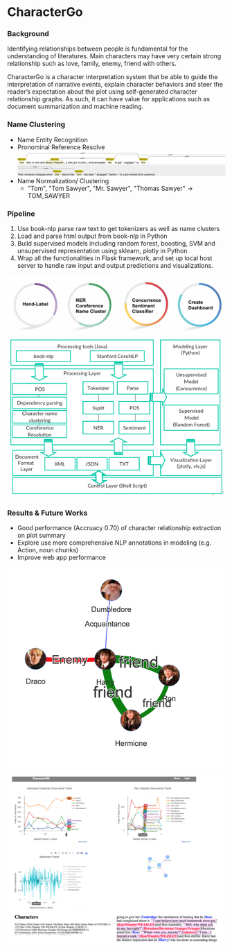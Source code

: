 # CharacterGo


### Background


Identifying relationships between people is fundamental for the understanding of literatures. Main characters may have very certain strong relationship such as love, family, enemy, friend with others.

CharacterGo is a character interpretation system that be able to guide the interpretation of narrative events, explain character behaviors and steer the reader’s expectation about the plot using self-generated character relationship graphs. As such, it can have value for applications such as document summarization and machine reading.



### Name Clustering
- Name Entity Recognition
- Pronominal Reference Resolve
![img](img/coref.png)
- Name Normalization/ Clustering    
  - "Tom", "Tom Sawyer", "Mr. Sawyer", "Thomas Sawyer" -> TOM_SAWYER




### Pipeline
1. Use book-nlp parse raw text to get tokenizers as well as name clusters
2. Load and parse html output from book-nlp in Python
3. Build supervised models including random forest, boosting, SVM and unsupervised representation using sklearn, plotly in Python
4. Wrap all the functionalities in Flask framework, and set up local host server to handle raw input and output predictions and visualizations.

![img](img/methods.png)
![img](img/system.png)


### Results & Future Works

- Good performance (Accruacy 0.70) of character relationship extraction on plot summary
- Explore use more comprehensive NLP annotations in modeling (e.g. Action, noun chunks)
- Improve web app performance

![img](img/relationship_graph1.png)

![img](img/web_app.png)
